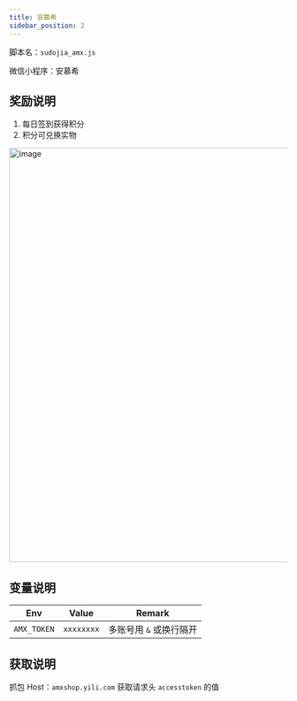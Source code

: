 ```yaml
---
title: 安慕希
sidebar_position: 2
---
```


脚本名：`sudojia_amx.js`

微信小程序：安慕希

## 奖励说明

1. 每日签到获得积分
2. 积分可兑换实物

<img src="https://pic.rmb.bdstatic.com/bjh/240723/fe58d0e541828f4ef7d7bfea2e4190757209.png" alt="image" height="750"/>

## 变量说明

|     Env     |   Value    |         Remark          |
| :---------: | :--------: | :---------------------: |
| `AMX_TOKEN` | `xxxxxxxx` | 多账号用 `&` 或换行隔开 |

## 获取说明

抓包 Host：`amxshop.yili.com` 获取请求头 `accesstoken` 的值